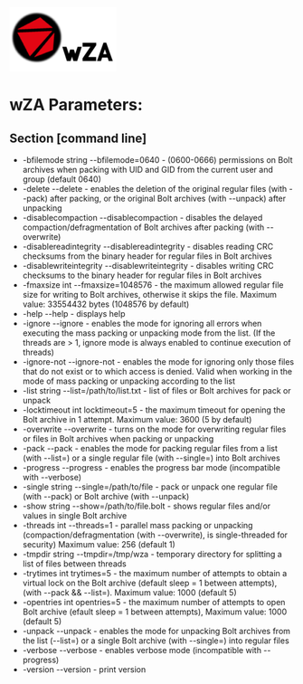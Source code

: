 <img src="/images/logo.png" alt="wZD Logo"/>

wZA Parameters:
========

Section [command line]
------------

- -bfilemode string
        --bfilemode=0640 - (0600-0666) permissions on Bolt archives when packing with UID and GID from the current user and group (default 0640)
- -delete
        --delete - enables the deletion of the original regular files (with --pack) after packing, or the original Bolt archives (with --unpack) after unpacking
- -disablecompaction
        --disablecompaction - disables the delayed compaction/defragmentation of Bolt archives after packing (with --overwrite)
- -disablereadintegrity
        --disablereadintegrity - disables reading CRC checksums from the binary header for regular files in Bolt archives
- -disablewriteintegrity
        --disablewriteintegrity - disables writing CRC checksums to the binary header for regular files in Bolt archives
- -fmaxsize int
        --fmaxsize=1048576 - the maximum allowed regular file size for writing to Bolt archives, otherwise it skips the file. Maximum value: 33554432 bytes (1048576 by default)
- -help
        --help - displays help
- -ignore
        --ignore - enables the mode for ignoring all errors when executing the mass packing or unpacking mode from the list. (If the threads are > 1, ignore mode is always enabled to continue execution of threads)
- -ignore-not
        --ignore-not - enables the mode for ignoring only those files that do not exist or to which access is denied. Valid when working in the mode of mass packing or unpacking according to the list
- -list string
        --list=/path/to/list.txt - list of files or Bolt archives for pack or unpack
- -locktimeout int
        locktimeout=5 - the maximum timeout for opening the Bolt archive in 1 attempt. Maximum value: 3600 (5 by default)
- -overwrite
        --overwrite - turns on the mode for overwriting regular files or files in Bolt archives when packing or unpacking
- -pack
        --pack - enables the mode for packing regular files from a list (with --list=) or a single regular file (with --single=) into Bolt archives
- -progress
        --progress - enables the progress bar mode (incompatible with --verbose)
- -single string
        --single=/path/to/file - pack or unpack one regular file (with --pack) or Bolt archive (with --unpack)
- -show string
        --show=/path/to/file.bolt - shows regular files and/or values in single Bolt archive
- -threads int
        --threads=1 - parallel mass packing or unpacking (compaction/defragmentation (with --overwrite), is single-threaded for security) Maximum value: 256 (default 1)
- -tmpdir string
        --tmpdir=/tmp/wza - temporary directory for splitting a list of files between threads
- -trytimes int
        trytimes=5 - the maximum number of attempts to obtain a virtual lock on the Bolt archive (default sleep = 1 between attempts), (with --pack && --list=). Maximum value: 1000 (default 5)
- -opentries int
        opentries=5 - the maximum number of attempts to open Bolt archive (efault sleep = 1 between attempts), Maximum value: 1000 (default 5)
- -unpack
        --unpack - enables the mode for unpacking Bolt archives from the list (--list=) or a single Bolt archive (with --single=) into regular files
- -verbose
        --verbose - enables verbose mode (incompatible with --progress)
- -version
        --version - print version
